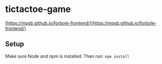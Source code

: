 # tictactoe-game
[https://mpsb.github.io/forbole-frontend/](https://mpsb.github.io/forbole-frontend/)

## Setup
Make sure Node and npm is installed. Then run:
`npm install`
